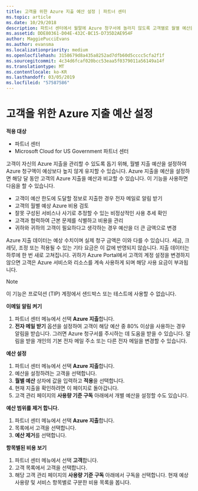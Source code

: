 ```yaml
---
title: 고객을 위한 Azure 지출 예산 설정 | 파트너 센터
ms.topic: article
ms.date: 10/29/2018
description: 파트너 센터에서 월말에 Azure 청구서에 놀라지 않도록 고객별로 월별 예산을 설정할 수 있습니다.
ms.assetid: DDE80361-D04E-432C-BC15-D735D2AE954F
author: MaggiePucciEvans
ms.author: evansma
ms.localizationpriority: medium
ms.openlocfilehash: 3158679d8a435a8252ad7dfb60d5cccc5cfa2f1f
ms.sourcegitcommit: 4c34d6fcaf020bcc53eaa5f0379011a56149a14f
ms.translationtype: MT
ms.contentlocale: ko-KR
ms.lasthandoff: 03/05/2019
ms.locfileid: "57587586"
---
```

# <a name="set-an-azure-spending-budget-for-your-customers"></a>고객을 위한 Azure 지출 예산 설정

**적용 대상**

-  파트너 센터
-  Microsoft Cloud for US Government 파트너 센터

고객이 자신의 Azure 지출을 관리할 수 있도록 돕기 위해, 월별 지출 예산을 설정하여 Azure 청구액이 예상보다 높지 않게 유지할 수 있습니다. Azure 지출을 예산을 설정하면 해당 달 동안 고객의 Azure 지출을 예산과 비교할 수 있습니다. 이 기능을 사용하면 다음을 할 수 있습니다. 

-   고객이 예산 한도에 도달할 정보로 지출한 경우 전자 메일로 알림 받기
-   고객의 월별 예상 Azure 비용 검토
-   잘못 구성된 서비스나 사기로 추정할 수 있는 비정상적인 사용 추세 확인
-   고객과 협력하여 근본 문제를 식별하고 비용을 관리
-   귀하와 귀하의 고객이 필요하다고 생각하는 경우 예산을 더 큰 금액으로 변경

Azure 지출 데이터는 예상 수치이며 실제 청구 금액은 이와 다를 수 있습니다. 세금, 크레딧, 조정 또는 적용될 수 있는 기타 요금은 이 값에 반영되지 않습니다. 지출 데이터는 하루에 한 번 새로 고쳐집니다. 귀하가 Azure Portal에서 고객의 계정 설정을 변경하지 않으면 고객은 Azure 서비스와 리소스를 계속 사용하게 되며 해당 사용 요금이 부과됩니다. 

> [!NOTE]  
> 이 기능은 프로덕션 (TIP) 계정에서 샌드박스 또는 테스트에 사용할 수 없습니다.

**이메일 알림 켜기**
1.  파트너 센터 메뉴에서 선택 **Azure 지출**합니다.
2.  **전자 메일 받기** 옵션을 설정하여 고객이 해당 예산 중 80% 이상을 사용하는 경우 알림을 받습니다. 그러면 Azure 청구서를 주시하는 데 도움을 받을 수 있습니다. 알림을 받을 개인의 기본 전자 메일 주소 또는 다른 전자 메일을 변경할 수 있습니다.

**예산 설정**
1.  파트너 센터 메뉴에서 선택 **Azure 지출**합니다.
2.  예산을 설정하려는 고객을 선택합니다. 
3. **월별 예산** 상자에 값을 입력하고 **적용**을 선택합니다.
4.  현재 지출을 확인하려면 이 페이지로 돌아갑니다.
5.  고객 관리 페이지의 **사용량 기준 구독** 아래에서 개별 예산을 설정할 수도 있습니다.

**예산 범위를 제거 합니다.**
1.  파트너 센터 메뉴에서 선택 **Azure 지출**합니다.
2.  목록에서 고객을 선택합니다.
3.  **예산 제거**를 선택합니다.

**항목별된 비용 보기**
1.  파트너 센터 메뉴에서 선택 **고객**합니다.
2.  고객 목록에서 고객을 선택합니다.
3.  해당 고객 관리 페이지의 **사용량 기준 구독** 아래에서 구독을 선택합니다. 현재 예상 사용량 및 서비스 항목별로 구분한 비용 목록을 봅니다.


 

 



